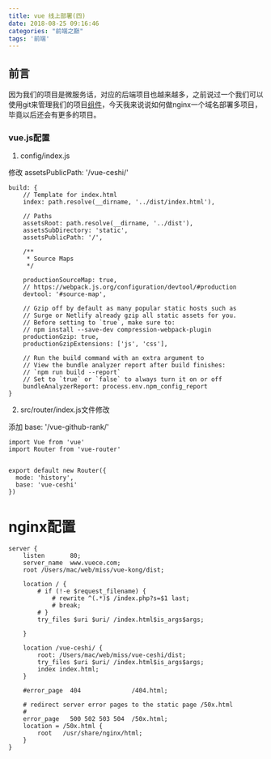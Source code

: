 ```yaml
---
title: vue 线上部署(四)
date: 2018-08-25 09:16:46
categories: "前端之巅"
tags: '前端'
---
```


## 前言

因为我们的项目是微服务话，对应的后端项目也越来越多，之前说过一个我们可以使用git来管理我们的项目[组件](https://missxiaolin.github.io/2018/07/17/%E5%89%8D%E7%AB%AF/%E9%A1%B9%E7%9B%AE%E7%AE%A1%E7%90%86/)，今天我来说说如何做nginx一个域名部署多项目，毕竟以后还会有更多的项目。


### vue.js配置

1. config/index.js

修改 assetsPublicPath: '/vue-ceshi/'

~~~
build: {
	// Template for index.html
	index: path.resolve(__dirname, '../dist/index.html'),

	// Paths
	assetsRoot: path.resolve(__dirname, '../dist'),
	assetsSubDirectory: 'static',
	assetsPublicPath: '/',

	/**
	 * Source Maps
	 */

	productionSourceMap: true,
	// https://webpack.js.org/configuration/devtool/#production
	devtool: '#source-map',

	// Gzip off by default as many popular static hosts such as
	// Surge or Netlify already gzip all static assets for you.
	// Before setting to `true`, make sure to:
	// npm install --save-dev compression-webpack-plugin
	productionGzip: true,
	productionGzipExtensions: ['js', 'css'],

	// Run the build command with an extra argument to
	// View the bundle analyzer report after build finishes:
	// `npm run build --report`
	// Set to `true` or `false` to always turn it on or off
	bundleAnalyzerReport: process.env.npm_config_report
}
~~~

2. src/router/index.js文件修改

添加 base: '/vue-github-rank/'

~~~
import Vue from 'vue'
import Router from 'vue-router'


export default new Router({
  mode: 'history',
  base: 'vue-ceshi'
})
~~~

# nginx配置

~~~
server {
    listen       80;
    server_name  www.vuece.com;
    root /Users/mac/web/miss/vue-kong/dist;

    location / {
        # if (!-e $request_filename) {
            # rewrite ^(.*)$ /index.php?s=$1 last;
            # break;
        # }
        try_files $uri $uri/ /index.html$is_args$args;

    }

    location /vue-ceshi/ {
        root: /Users/mac/web/miss/vue-ceshi/dist;
        try_files $uri $uri/ /index.html$is_args$args;
        index index.html;
    }

    #error_page  404              /404.html;

    # redirect server error pages to the static page /50x.html
    #
    error_page   500 502 503 504  /50x.html;
    location = /50x.html {
        root   /usr/share/nginx/html;
    }
}
~~~


